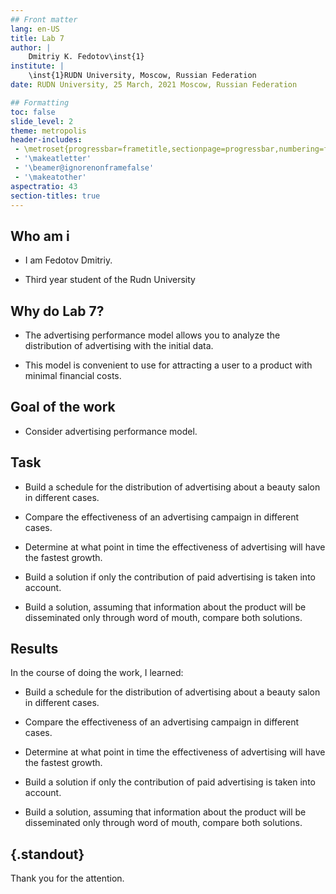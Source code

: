 ```yaml
---
## Front matter
lang: en-US
title: Lab 7
author: |
	Dmitriy K. Fedotov\inst{1}
institute: |
	\inst{1}RUDN University, Moscow, Russian Federation
date: RUDN University, 25 March, 2021 Moscow, Russian Federation

## Formatting
toc: false
slide_level: 2
theme: metropolis
header-includes: 
 - \metroset{progressbar=frametitle,sectionpage=progressbar,numbering=fraction}
 - '\makeatletter'
 - '\beamer@ignorenonframefalse'
 - '\makeatother'
aspectratio: 43
section-titles: true
---
```


## Who am i

- I am Fedotov Dmitriy.

- Third year student of the Rudn University

## Why do Lab 7?

- The advertising performance model allows you to analyze the distribution of advertising with the initial data.

- This model is convenient to use for attracting a user to a product with minimal financial costs.

## Goal of the work

- Consider advertising performance model.

## Task

- Build a schedule for the distribution of advertising about a beauty salon in different cases.

- Compare the effectiveness of an advertising campaign in different cases.

- Determine at what point in time the effectiveness of advertising will have the fastest growth.

- Build a solution if only the contribution of paid advertising is taken into account.

- Build a solution, assuming that information about the product will be disseminated only through word of mouth, compare both solutions.

## Results

In the course of doing the work, I learned:

- Build a schedule for the distribution of advertising about a beauty salon in different cases.

- Compare the effectiveness of an advertising campaign in different cases.

- Determine at what point in time the effectiveness of advertising will have the fastest growth.

- Build a solution if only the contribution of paid advertising is taken into account.

- Build a solution, assuming that information about the product will be disseminated only through word of mouth, compare both solutions.

## {.standout}

Thank you for the attention.



